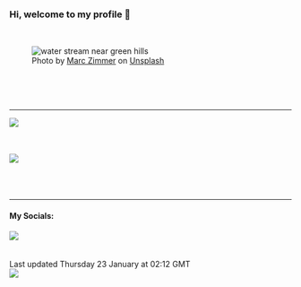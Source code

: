 <h3>Hi, welcome to my profile 👋</h3>

<br />
<figure>
  <img
    src="https://images.unsplash.com/photo-1509099395498-a26c959ba0b7?crop=entropy&cs=tinysrgb&fit=max&fm=jpg&ixid=M3wyNzQ3MDB8MHwxfHJhbmRvbXx8fHx8fHx8fDE3Mzc1OTQ2NTl8&ixlib=rb-4.0.3&q=80&w=1080&auto=format"
    alt="water stream near green hills" 
  />
  <figcaption>Photo by <a
    href="https://unsplash.com/@knipszimmer?utm_source=Profile%20readme&utm_medium=referral">Marc Zimmer</a> on <a
    href="https://unsplash.com/?utm_source=Profile%20readme&utm_medium=referral">Unsplash</a></figcaption>
</figure>




  <br /><br /><br />

<hr />
<img
  src="https://github-readme-stats.vercel.app/api?username=shanelucy&show_icons=true&theme=calm"
/>
<br /><br /><br />

<img 
  src="https://github-readme-stats.vercel.app/api/top-langs/?username=shanelucy&theme=calm"
/>
<br /><br /><br /><br />
<hr />
<h4>My Socials:</h4>
<a href="https://uk.linkedin.com/in/shane-lucy-4735b616a">
  <img
    src="https://img.shields.io/badge/linkedin%20-%230077B5.svg?&style=for-the-badge&logo=linkedin&logoColor=white"
  />
</a>
<br /><br /><br />
Last updated Thursday 23 January at 02:12 GMT
<br />
<img
  src="https://github.com/ShaneLucy/ShaneLucy/workflows/README%20build/badge.svg"
/>
